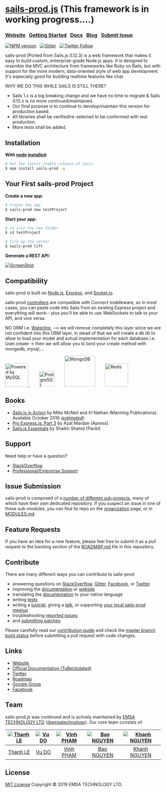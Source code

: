<h1>
<a href="https://github.com/EMSA-TECHNOLOGY/sails-prod">sails-prod.js</a>
(This framework is in working progress....)
</h1>

### [Website](https://github.com/EMSA-TECHNOLOGY/sails-prod)  &nbsp; [Getting Started](http://sailsjs.org/get-started) &nbsp;  [Docs](http://sailsjs.org/documentation)  &nbsp; [Blog](http://blog.sailsjs.org/) &nbsp; [Submit Issue](https://github.com/EMSA-TECHNOLOGY/sails-prod/issues)

[![NPM version](https://badge.fury.io/js/sails-prod.svg)](http://badge.fury.io/js/sails-prod) &nbsp; [![Gitter](https://badges.gitter.im/Join%20Chat.svg)](https://gitter.im/emsa-technology/sails-prod)  &nbsp; [![Twitter Follow](https://img.shields.io/twitter/follow/sails-prod.svg?style=social&maxAge=3600)](https://twitter.com/sails-prod)


sails-prod (Ported from Sails.js 0.12.3) is a web framework that makes it easy to build custom, enterprise-grade Node.js apps. It is designed to resemble the MVC architecture from frameworks like Ruby on Rails, but with support for the more modern, data-oriented style of web app development. It's especially good for building realtime features like chat.

WHY WE DO THIS WHILE SAILS IS STILL THERE?

* Sails 1.x is a big breaking change and we have no time to migrate & Sails 0.12.x is no more continued/maintained.
* Our final purpose is to continue to develop/maintain this version for production based.
* All libraries shall be verified/re-selected to be conformed with real production.
* More tests shall be added.

## Installation &nbsp;
**With [node](http://nodejs.org) [installed](http://sailsjs.org/#!documentation/new-to-nodejs):**
```sh
# Get the latest stable release of Sails
$ npm install sails-prod -g
```

## Your First sails-prod Project

**Create a new app:**
```sh
# Create the app
$ sails-prod new testProject
```

**Start your app:**
```sh
# cd into the new folder
$ cd testProject

# fire up the server
$ sails-prod lift
```

**Generate a REST API:**

[![ScreenShot](http://i.imgur.com/Ii88jlhl.png)](https://www.youtube.com/watch?v=GK-tFvpIR7c)


## Compatibility

sails-prod is built on [Node.js](http://nodejs.org/), [Express](http://expressjs.com/), and [Socket.io](http://socket.io/).

sails-prod [controllers](http://sailsjs.org/documentation/concepts/controllers) are compatible with Connect middleware, so in most cases, you can paste code into Sails from an existing Express project and everything will work-- plus you'll be able to use WebSockets to talk to your API, and vice versa.

NO ORM i.e. [Waterline](https://github.com/balderdashy/waterline), --> we will remove completely this layer since we are not confident into this ORM layer, in stead of that we will create a db lib to allow to load your model and actual implementation for each database i.e. User.create -> then we will allow you to bind your create method with mongodb, mysql,...

<!-- Core adapter logos -->
<a target="_blank" href="http://www.mysql.com">
  <img width="75" src="http://www.mysql.com/common/logos/powered-by-mysql-125x64.png" alt="Powered by MySQL" title="sails-mysql: MySQL adapter for Sails"/>
</a>&nbsp; &nbsp; &nbsp; &nbsp;
<a target="_blank" href="http://www.postgresql.org/"><img width="50" title="PostgreSQL" src="http://i.imgur.com/OSlDDKv.png"/></a>&nbsp; &nbsp; &nbsp; &nbsp;
<a target="_blank" href="http://www.mongodb.org/"><img width="100" title="MongoDB" src="http://i.imgur.com/bC2j13z.png"/></a>&nbsp; &nbsp; &nbsp; &nbsp;
<a target="_blank" href="http://redis.io/"><img width="75" title="Redis" src="http://i.imgur.com/dozv0ub.jpg"/></a>&nbsp; &nbsp; &nbsp; &nbsp;
<!-- /core adapter logos -->

## Books
- [Sails.js in Action](https://www.manning.com/books/sails-js-in-action) by Mike McNeil and Irl Nathan (Manning Publications).  Available October 2016 _([estimated](https://www.manning.com/meap-program#section-faq-10))_.
- [Pro Express.js: Part 3](http://link.springer.com/chapter/10.1007%2F978-1-4842-0037-7_18) by Azat Mardan (Apress).
- [Sails.js Essentials](https://www.packtpub.com/web-development/sailsjs-essentials) by Shaikh Shahid (Packt)

## Support
Need help or have a question?
- [StackOverflow](http://stackoverflow.com/questions/tagged/sails-prod)
- [Professional/Enterprise Support](https://emsa-technology.com/contact-us/)


## Issue Submission
sails-prod is composed of a [number of different sub-projects](https://github.com/EMSA-TECHNOLOGY), many of which have their own dedicated repository. If you suspect an issue in one of these sub-modules, you can find its repo on the [organization](https://github.com/EMSA-TECHNOLOGY) page, or in [MODULES.md](https://github.com/EMSA-TECHNOLOGY).

## Feature Requests
If you have an idea for a new feature, please feel free to submit it as a pull request to the backlog section of the [ROADMAP.md](https://github.com/EMSA-TECHNOLOGY/sails-prod/blob/master/ROADMAP.md#feature-requests) file in this repository.

## Contribute
There are many different ways you can contribute to sails-prod:
- answering questions on [StackOverflow](http://stackoverflow.com/questions/tagged/sails-prod), [Gitter](https://github.com/EMSA-TECHNOLOGY), [Facebook](https://www.facebook.com/sails-prod), or [Twitter](https://twitter.com/search?f=tweets&vertical=default&q=%40sails-prod%20OR%20%23sails-prod%20OR%20sails-prod.js%20OR%20sails-prod&src=typd)
- improving the [documentation](https://github.com/EMSA-TECHNOLOGY/sails-prod/sails-prod-docs#contributing-to-the-docs) or [website](https://github.com/EMSA-TECHNOLOGY/www.sails-prod.org/issues)
- translating the [documentation](https://github.com/EMSA-TECHNOLOGY/sails-prod/sails-prod-docs/issues/580) to your native language
- writing [tests](https://github.com/EMSA-TECHNOLOGY/sails-prod/blob/master/test/README.md)
- writing a [tutorial](https://github.com/sails101/contribute-to-sails101), giving a [talk](http://lanyrd.com/search/?q=sails-prod), or supporting [your local sails-prod meetup](http://www.meetup.com/find/?allMeetups=false&keywords=sails-prod.js&radius=Infinity&sort=default)
- troubleshooting [reported issues](https://github.com/EMSA-TECHNOLOGY/sails-prod/search?q=&type=Issues)
- and [submitting patches](https://github.com/EMSA-TECHNOLOGY/sails-prod/blob/master/CONTRIBUTING.md).

Please carefully read our [contribution guide](https://github.com/EMSA-TECHNOLOGY/sails-prod/blob/master/CONTRIBUTING.md) and check the [master branch build status](https://github.com/EMSA-TECHNOLOGY/sails-prod/blob/master/MODULES.md) before submitting a pull request with code changes.


## Links
- [Website](https://emsa-technology.com/)
- [Official Documentation (ToBeUpdated)](http://sails-prod.org/documentation)
- [Twitter](https://twitter.com/emsatechnology)
- [Roadmap](https://github.com/EMSA-TECHNOLOGY/sails-prod/blob/master/ROADMAP.md)
- [Google Group](https://groups.google.com/forum/#!forum/sails-prod)
- [Facebook](https://www.facebook.com/emsatechnology)

## Team
sails-prod.js was continued and is actively maintained by [EMSA TECHNOLOGY LTD](https://emsa-technology.com) ([@emsatechnology](http://twitter.com/emsatechnology)).  Our core team consists of:

[![Thanh LE](https://gravatar.com/avatar/a40b5213d82bd6ba75047f5d5f30b7cc?s=200)](http://twitter.com/thanhlq214) |  [![Vu DO](https://gravatar.com/avatar/2612fc32e12b23c9922594b67baa7d3b?s=200)](https://twitter.com/emsatechnology) | [![Vinh PHAM](https://gravatar.com/avatar/908d2811073a5e1e3705a3f28c5c87da?s=200)](https://twitter.com/emsatechnology) | [![Bao NGUYEN](http://gravatar.com/avatar/3699fbf58b76122597e3c387013b3f45?s=200)](https://twitter.com/emsatechnology) | [![Khanh NGUYEN](https://gravatar.com/avatar/b57b887dfb474604e5da781726982fc0?s=200)](https://twitter.com/emsatechnology)
:---:|:---:|:---:|:---:|:---:
[Thanh LE](http://github.com/thanhlq) | [Vu DO](https://github.com/particlebananahttps://github.com/EMSA-TECHNOLOGY/sails-prod) | [Vinh PHAM](https://github.com/EMSA-TECHNOLOGY/sails-prod) | [Bao NGUYEN](https://github.com/irlnathanhttps://github.com/EMSA-TECHNOLOGY/sails-prod) | [Khanh NGUYEN](https://github.com/EMSA-TECHNOLOGY/sails-prod)


## License

[MIT License](http://sails-prod.mit-license.org/)  Copyright © 2019 EMSA TECHNOLOGY LTD.
